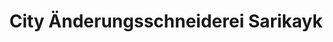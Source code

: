 ---
title: "City Änderungsschneiderei Sarikayk"
url: /freiburg-im-breisgau/city-aenderungsschneiderei-sarikayk/
shop: Schneiderei
---